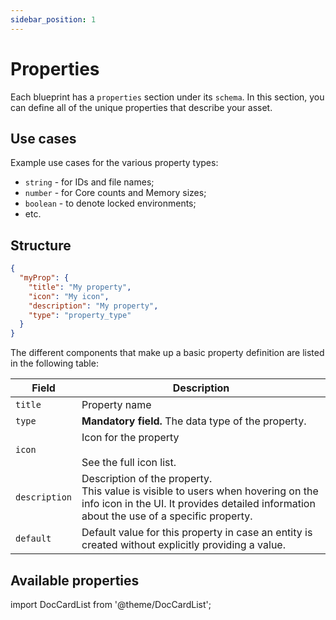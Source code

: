 ```yaml
---
sidebar_position: 1
---
```


# Properties

Each blueprint has a `properties` section under its `schema`. In this section, you can define all of the unique properties that describe your asset.

## Use cases

Example use cases for the various property types:

- `string` - for IDs and file names;
- `number` - for Core counts and Memory sizes;
- `boolean` - to denote locked environments;
- etc.

## Structure

```json showLineNumbers
{
  "myProp": {
    "title": "My property",
    "icon": "My icon",
    "description": "My property",
    "type": "property_type"
  }
}
```

The different components that make up a basic property definition are listed in the following table:

| Field         | Description                                                                                                                                                                        |
| ------------- | ---------------------------------------------------------------------------------------------------------------------------------------------------------------------------------- |
| `title`       | Property name                                                                                                                                                                      |
| `type`        | **Mandatory field.** The data type of the property.                                                                                                                                |
| `icon`        | Icon for the property <br /><br />See the full icon list.                                                                                                                          |
| `description` | Description of the property.<br /> This value is visible to users when hovering on the info icon in the UI. It provides detailed information about the use of a specific property. |
| `default`     | Default value for this property in case an entity is created without explicitly providing a value.                                                                                 |

## Available properties

import DocCardList from '@theme/DocCardList';

<DocCardList />
